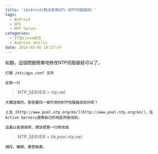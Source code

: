 ```yaml
---
title: '[Android]無法使用GPS（NTP伺服錯誤）'
tags:
  - Android
  - GPS
  - NTP Server
categories:
  - IT及Linux綜合
  - Android／Kotlin
date: 2014-03-05 19:27:47
---
```


如題，這個問題簡單地修改NTP伺服器就可以了。

	打開 /etc/gps.conf 文件

	在第一行

> NTP_SERVER = ntp.net

	大概這樣的。那麼要找一個可用的NTP伺服器該如何呢？

	上去 [http://www.pool.ntp.org/en/](http://www.pool.ntp.org/en/)，在Active Servers選擇自己的地區然後找到。

	這裏以香港爲例，應該把第一行修改成

> NTP_SERVER = hk.pool.ntp.net

	儲存，離開，重啓裝置。
